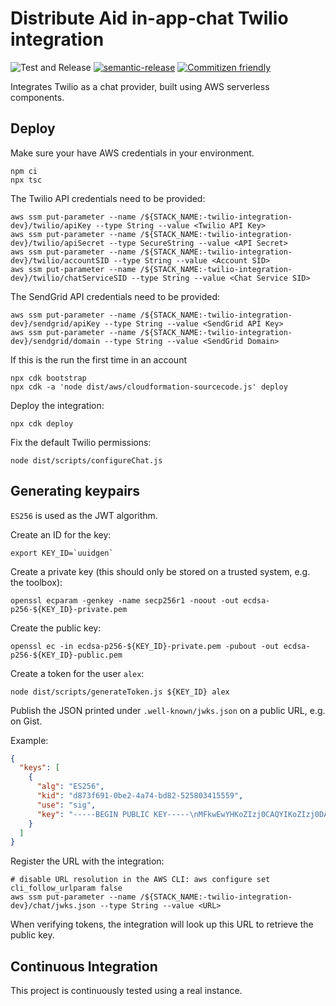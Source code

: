 # Distribute Aid in-app-chat Twilio integration

![Test and Release](https://github.com/distributeaid/twilio-integration/workflows/Test%20and%20Release/badge.svg)
[![semantic-release](https://img.shields.io/badge/%20%20%F0%9F%93%A6%F0%9F%9A%80-semantic--release-e10079.svg)](https://github.com/semantic-release/semantic-release)
[![Commitizen friendly](https://img.shields.io/badge/commitizen-friendly-brightgreen.svg)](http://commitizen.github.io/cz-cli/)

Integrates Twilio as a chat provider, built using AWS serverless components.

## Deploy

Make sure your have AWS credentials in your environment.

    npm ci
    npx tsc

The Twilio API credentials need to be provided:

    aws ssm put-parameter --name /${STACK_NAME:-twilio-integration-dev}/twilio/apiKey --type String --value <Twilio API Key>
    aws ssm put-parameter --name /${STACK_NAME:-twilio-integration-dev}/twilio/apiSecret --type SecureString --value <API Secret>
    aws ssm put-parameter --name /${STACK_NAME:-twilio-integration-dev}/twilio/accountSID --type String --value <Account SID>
    aws ssm put-parameter --name /${STACK_NAME:-twilio-integration-dev}/twilio/chatServiceSID --type String --value <Chat Service SID>

The SendGrid API credentials need to be provided:

    aws ssm put-parameter --name /${STACK_NAME:-twilio-integration-dev}/sendgrid/apiKey --type String --value <SendGrid API Key>
    aws ssm put-parameter --name /${STACK_NAME:-twilio-integration-dev}/sendgrid/domain --type String --value <SendGrid Domain>

If this is the run the first time in an account

    npx cdk bootstrap
    npx cdk -a 'node dist/aws/cloudformation-sourcecode.js' deploy

Deploy the integration:

    npx cdk deploy

Fix the default Twilio permissions:

    node dist/scripts/configureChat.js

## Generating keypairs

`ES256` is used as the JWT algorithm.

Create an ID for the key:

    export KEY_ID=`uuidgen`

Create a private key (this should only be stored on a trusted system, e.g. the
toolbox):

    openssl ecparam -genkey -name secp256r1 -noout -out ecdsa-p256-${KEY_ID}-private.pem

Create the public key:

    openssl ec -in ecdsa-p256-${KEY_ID}-private.pem -pubout -out ecdsa-p256-${KEY_ID}-public.pem

Create a token for the user `alex`:

    node dist/scripts/generateToken.js ${KEY_ID} alex

Publish the JSON printed under `.well-known/jwks.json` on a public URL, e.g. on
Gist.

Example:

```json
{
  "keys": [
    {
      "alg": "ES256",
      "kid": "d873f691-0be2-4a74-bd82-525803415559",
      "use": "sig",
      "key": "-----BEGIN PUBLIC KEY-----\nMFkwEwYHKoZIzj0CAQYIKoZIzj0DAQcDQgAEmpypazVR+GyYrFydspSI4tGkEp8M\nayNA41JFHjf17CrVB9GS2NUluTDsElRn3woOFD4qqNguWiuFkbwm7Keepw==\n-----END PUBLIC KEY-----"
    }
  ]
}
```

Register the URL with the integration:

    # disable URL resolution in the AWS CLI: aws configure set cli_follow_urlparam false
    aws ssm put-parameter --name /${STACK_NAME:-twilio-integration-dev}/chat/jwks.json --type String --value <URL>

When verifying tokens, the integration will look up this URL to retrieve the
public key.

## Continuous Integration

This project is continuously tested using a real instance.
